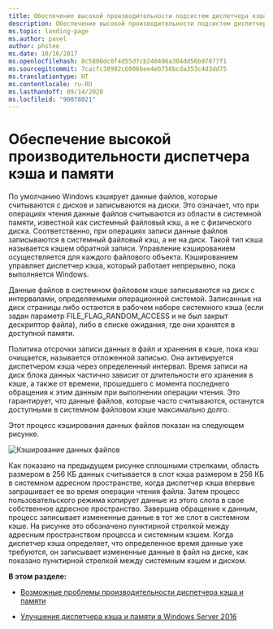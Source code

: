 ```yaml
---
title: Обеспечение высокой производительности подсистем диспетчера кэша и памяти
description: Обеспечение высокой производительности подсистем диспетчера кэша и памяти
ms.topic: landing-page
ms.author: pavel
author: phstee
ms.date: 10/16/2017
ms.openlocfilehash: 8c5800dc0f4d55d7cb240496a304dd56b97077f1
ms.sourcegitcommit: 7cacfc38982c6006bee4eb756bcda353c4d3dd75
ms.translationtype: HT
ms.contentlocale: ru-RU
ms.lasthandoff: 09/14/2020
ms.locfileid: "90078021"
---
```

# <a name="performance-tuning-cache-and-memory-manager"></a>Обеспечение высокой производительности диспетчера кэша и памяти

По умолчанию Windows кэширует данные файлов, которые считываются с дисков и записываются на диски. Это означает, что при операциях чтения данные файлов считываются из области в системной памяти, известной как системный файловый кэш, а не с физического диска. Соответственно, при операциях записи данные файлов записываются в системный файловый кэш, а не на диск. Такой тип кэша называется кэшем обратной записи. Управление кэшированием осуществляется для каждого файлового объекта. Кэшированием управляет диспетчер кэша, который работает непрерывно, пока выполняется Windows.

Данные файлов в системном файловом кэше записываются на диск с интервалами, определяемыми операционной системой. Записанные на диск страницы либо остаются в рабочем наборе системного кэша (если задан параметр FILE\_FLAG\_RANDOM\_ACCESS и не был закрыт дескриптор файла), либо в списке ожидания, где они хранятся в доступной памяти.

Политика отсрочки записи данных в файл и хранения в кэше, пока кэш очищается, называется отложенной записью. Она активируется диспетчером кэша через определенный интервал. Время записи на диск блока данных частично зависит от длительности его хранения в кэше, а также от времени, прошедшего с момента последнего обращения к этим данным при выполнении операции чтения. Это гарантирует, что данные файлов, которые часто считываются, останутся доступными в системном файловом кэше максимально долго.

Этот процесс кэширования данных файлов показан на следующем рисунке.

![Кэширование данных файлов](../../media/perftune-guide-file-data-caching.png)

Как показано на предыдущем рисунке сплошными стрелками, область размером в 256 КБ данных считывается в слот кэша размером в 256 КБ в системном адресном пространстве, когда диспетчер кэша впервые запрашивает ее во время операции чтения файла. Затем процесс пользовательского режима копирует данные из этого слота в свое собственное адресное пространство. Завершив обращение к данным, процесс записывает измененные данные в тот же слот в системном кэше. На рисунке это обозначено пунктирной стрелкой между адресным пространством процесса и системным кэшем. Когда диспетчер кэша определяет, что определенное время данные уже требуются, он записывает измененные данные в файл на диске, как показано пунктирной стрелкой между системным кэшем и диском.

**В этом разделе:**

-   [Возможные проблемы производительности диспетчера кэша и памяти](troubleshoot.md)

-   [Улучшения диспетчера кэша и памяти в Windows Server 2016](./improvements-in-windows-server.md)